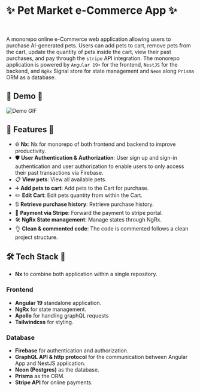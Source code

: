 # ✨ Pet Market e-Commerce App ✨

<br>

A monorepo online e-Commerce web application allowing users to purchase AI-generated pets. Users can add pets to cart, remove pets from the cart, update the quantity of pets inside the cart, view their past purchases, and pay through the `stripe` API integration. The monorepo application is powered by `Angular 19+` for the frontend, `NestJS` for the backend, and `NgRx` Signal store for state management and `Neon` along `Prisma` ORM as a database.  


## 🌟 Demo 🌟

![Demo GIF](./public/demo.gif)


##  🚀 Features 🚀 

-   🌐 **Nx**: Nx for monorepo of both frontend and backend to improve productivity.
-   🛡️ **User Authentication & Authorization**: User sign up and sign-in authentication and user 
        authorization to enable users to only access their past transactions  via Firebase.
-   📋 **View pets**: View all available pets.
-   ➕ **Add pets to cart**: Add pets to the Cart for purchase.
-   ✏️ **Edit Cart**: Edit pets quantity from within the Cart.
-   🔃 **Retrieve purchase history**: Retrieve purchase history. 
-   🚀 **Payment via Stripe**: Forward the payment to stripe portal.
-   🛠️ **NgRx State management**: Manage states through NgRx.
-   👌 **Clean & commented code**: The code is commented follows a clean project structure.




## 🛠️ Tech Stack 🌟

-   **Nx** to combine both application within a single repository.

### Frontend

-   **Angular 19** standalone application.
-   **NgRx** for state management.
-   **Apollo** for handling graphQL requests
-   **Tailwindcss** for styling.

### Database

-   **Firebase** for authentication and authorization.
-   **GraphQL API & http protocol** for the communication between Angular App and NestJS application.
-   **Neon (Postgres)** as the database.
-   **Prisma** as the ORM.
-   **Stripe API** for online payments.
